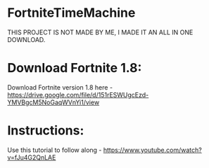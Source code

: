 # FortniteTimeMachine

THIS PROJECT IS NOT MADE BY ME, I MADE IT AN ALL IN ONE DOWNLOAD.

# Download Fortnite 1.8:

Download Fortnite version 1.8 here - https://drive.google.com/file/d/151rESWUgcEzd-YMVBgcM5NoGaqWVnYi1/view

# Instructions:

Use this tutorial to follow along - https://www.youtube.com/watch?v=fJu4G2QnLAE
